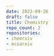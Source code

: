 ```yaml
---
date: 2022-09-26
draft: false
title: Chemistry
repo_count: 2
repositories:
- chemrxiv
- ecsarxiv
---
```



